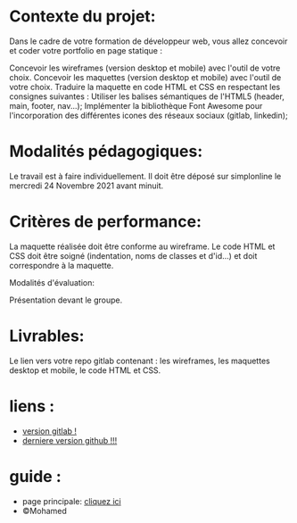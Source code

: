 <!-- Contexte du projet: -->
# Contexte du projet:
Dans le cadre de votre formation de développeur web, vous allez concevoir et coder votre portfolio en page statique :

Concevoir les wireframes (version desktop et mobile) avec l'outil de votre choix.
Concevoir les maquettes (version desktop et mobile) avec l'outil de votre choix.
Traduire la maquette en code HTML et CSS en respectant les consignes suivantes :
Utiliser les balises sémantiques de l'HTML5 (header, main, footer, nav...);
Implémenter la bibliothèque Font Awesome pour l'incorporation des différentes icones des réseaux sociaux (gitlab, linkedin);

<!-- Modalités pédagogiques: -->
# Modalités pédagogiques:
Le travail est à faire individuellement. Il doit être déposé sur simplonline le mercredi 24 Novembre 2021 avant minuit.

<!-- Critères de performance: -->
# Critères de performance:
La maquette réalisée doit être conforme au wireframe. Le code HTML et CSS doit être soigné (indentation, noms de classes et d'id...) et doit correspondre à la maquette.

Modalités d'évaluation:

Présentation devant le groupe.
# Livrables:
<!-- Livrables: -->

Le lien vers votre repo gitlab contenant : les wireframes, les maquettes desktop et mobile, le code HTML et CSS.

# liens :
- [version gitlab !](https://gitlab.com/nfr.mo.boucherba/mon-portfolio)
- [derniere version github !!!](https://github.com/mohamed25100/mon-portfolio)

# guide :
- page principale: [cliquez ici](http://localhost:5500/public/index.html)
- &copy;Mohamed